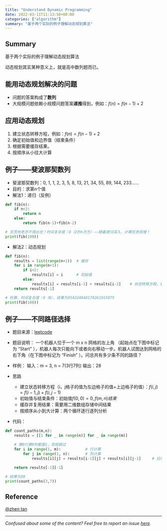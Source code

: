 ```yaml
---
title: "Understand Dynamic Programming"
date: 2022-03-11T11:13:50+08:00
categories: ["algorithm"]
summary: "基于两个实际的例子理解动态规划算法"
---
```


## Summary

基于两个实际的例子理解动态规划算法

动态规划其实某种意义上，就是高中数列题而已。

## 能用动态规划解决的问题

- 问题的答案构成了**数列**
- 大规模问题依赖小规模问题答案**递推**得到，例如：$f(n) = f(n-1) + 2$

## 应用动态规划

1. 建立状态转移方程，例如：$f(n) = f(n-1) + 2$
2. 确定初始值和边界值（结束条件）
3. 根据需要缓存结果。
4. 按顺序从小往大计算

## 例子——斐波那契数列

- 斐波那契数列：0, 1, 1, 2, 3, 5, 8, 13, 21, 34, 55, 89, 144, 233……
- 目的：求第n个值
- 解法1：递归（反例）

```python
def fib(n):
    if n<2:
        return n
    else:
        return fib(n-1)+fib(n-2)

# 天荒地老亦不得出也！时间复杂度：O（2的n次方）——随着递归深入，计算任务倍增！
print(fib(100))
```

- 解法2：动态规划

```python
def fib(n):
    results = list(range(n+1))  # 缓存
    for i in range(n+1):
        if i<2:
            results[i] = i      # 初始值
        else:
            results[i] = results[i-1] + results[i-2]    # 状态转移方程，按顺序从小到大计算
    return results[-1]

# 秒算，时间复杂度：O（N），结果为354224848179261915075
print(fib(100))
```

## 例子——不同路径选择

- 题目来源：[leetcode](https://leetcode-cn.com/problems/unique-paths/%20/)
- 题目说明：
一个机器人位于一个 m x n 网格的左上角 （起始点在下图中标记为 “Start” ），机器人每次只能向下或者向右移动一步。机器人试图达到网格的右下角（在下图中标记为 “Finish” ）。问总共有多少条不同的路径？
- 样例：
输入：m = 3, n = 7(3行7列)
输出：28
- 思路
  - 建立状态转移方程（i，j格子的值为左边格子的值+上边格子的值）：$f(i,j) = f(i-1,j)+f(i,j-1)$
  - 初始值与结束条件：初始值$f(0,0) = 0, f(m,n)结束$
  - 缓存并复用结果：需要用二维数组存储中间结果
  - 按顺序从小到大计算：两个循环逐行逐列分析

- 代码：

```python
def count_paths(m,n):
    results = [[1 for _ in range(n)] for _ in range(m)]

    # 第0行第0列都是1，剪枝跳过
    for i in range(1, m):           # 行计算
        for j in range(1, n):       # 列计算
            results[i][j] = results[i-1][j] + results[i][j-1]     # 应用状态转移方程，且复用中间结果
    
    return results[-1][-1]

# 结果为28
print(count_paths(3,7))
```

## Reference

[@zhen tan](https://www.zhihu.com/question/39948290/answer/883302989)

---
*Confused about some of the content? Feel free to report an issue [here](https://github.com/yewentao256/yewentao256.github.io/issues/new).*